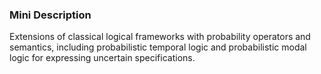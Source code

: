### Mini Description

Extensions of classical logical frameworks with probability operators and semantics, including probabilistic temporal logic and probabilistic modal logic for expressing uncertain specifications.
